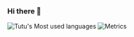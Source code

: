 ### Hi there 👋
![Tutu's Most used languages](https://github-readme-stats.vercel.app/api/top-langs/?username=YunshuCHEN&layout=compact&hide_border=true&langs_count=10)
![Metrics](https://metrics.lecoq.io/YunshuCHEN?template=classic&config.timezone=Australia%2FSydney)
<!--
**YunshuCHEN/YunshuCHEN** is a ✨ _special_ ✨ repository because its `README.md` (this file) appears on your GitHub profile.

Here are some ideas to get you started:

- 🔭 I’m currently working on ...
- 🌱 I’m currently learning ...
- 👯 I’m looking to collaborate on ...
- 🤔 I’m looking for help with ...
- 💬 Ask me about ...
- 📫 How to reach me: ...
- 😄 Pronouns: ...
- ⚡ Fun fact: ...
-->
